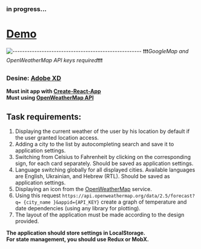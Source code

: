 ### in progress...
# [Demo](https://react-redux-weather-app-two.vercel.app/) 
![-----------------------------------------------------](https://raw.githubusercontent.com/andreasbm/readme/master/assets/lines/rainbow.png)
:exclamation::exclamation::exclamation:*GoogleMap and OpenWeatherMap API keys required*:exclamation::exclamation::exclamation:
### Desine: [Adobe XD](https://xd.adobe.com/view/0234cb62-06be-4065-9c9f-4b01488a852b-5767/)

**Must init app with <a href='https://create-react-app.dev/'>Create-React-App</a>**<br>
**Must using <a href='https://openweathermap.org/'>OpenWeatherMap API</a>**

## Task requirements:
<ol>
   <li>Displaying the current weather of the user by his location by default if the user granted location access.</li>
   <li>Adding a city to the list by autocompleting search and save it to application settings.</li>
   <li>Switching from Celsius to Fahrenheit by clicking on the corresponding sign, for each card separately. Should be saved as application settings.</li>
   <li>Language switching globally for all displayed cities. Available languages are English, Ukrainian, and Hebrew (RTL). Should be saved as application settings.</li>
   <li>Displaying an icon from the <a href='https://openweathermap.org/'>OpenWeatherMap</a> service.</li>
   <li>Using this request <code>https://api.openweathermap.org/data/2.5/forecast?q= {city_name }&appid={API_KEY}</code> create a graph of temperature and date dependencies (using any library for plotting).</li>
   <li>The layout of the application must be made according to the design provided.</li>
</ol>

**The application should store settings in LocalStorage.**<br>
**For state management, you should use Redux or MobX.**
